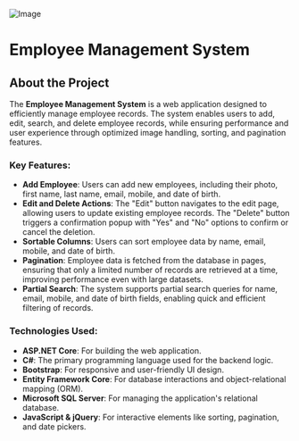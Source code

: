 ![Image](https://github.com/user-attachments/assets/fa4970b3-9db0-4023-bdea-23513fcf8d7b)

 # Employee Management System

## About the Project

The **Employee Management System** is a web application designed to efficiently manage employee records. The system enables users to add, edit, search, and delete employee records, while ensuring performance and user experience through optimized image handling, sorting, and pagination features.

### Key Features:

- **Add Employee**: Users can add new employees, including their photo, first name, last name, email, mobile, and date of birth.
- **Edit and Delete Actions**: The "Edit" button navigates to the edit page, allowing users to update existing employee records. The "Delete" button triggers a confirmation popup with "Yes" and "No" options to confirm or cancel the deletion.
- **Sortable Columns**: Users can sort employee data by name, email, mobile, and date of birth.
- **Pagination**: Employee data is fetched from the database in pages, ensuring that only a limited number of records are retrieved at a time, improving performance even with large datasets.
- **Partial Search**: The system supports partial search queries for name, email, mobile, and date of birth fields, enabling quick and efficient filtering of records.

### Technologies Used:

- **ASP.NET Core**: For building the web application.
- **C#**: The primary programming language used for the backend logic.
- **Bootstrap**: For responsive and user-friendly UI design.
- **Entity Framework Core**: For database interactions and object-relational mapping (ORM).
- **Microsoft SQL Server**: For managing the application's relational database.
- **JavaScript & jQuery**: For interactive elements like sorting, pagination, and date pickers.

